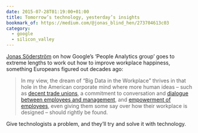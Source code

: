 ```yaml
---
date: 2015-07-28T01:19:00+01:00
title: Tomorrow’s technology, yesterday’s insights
bookmark_of: https://medium.com/@jonas_blind_hen/273704613c03
category:
  - google
  - silicon_valley
---
```


[Jonas Söderström][1] on how Google’s ‘People Analytics group’ goes to extreme lengths to work out how to improve workplace happiness, something Europeans figured out decades ago:

> In my view, the dream of “Big Data in the Workplace” thrives in that hole in the American corporate mind where more human ideas – such as [decent trade unions][2], a commitment to conversation and [dialogue between employees and management][3], and [empowerment of employees][4], even giving them some say over how their workplace is designed – should rightly be found.

Give technologists a problem, and they’ll try and solve it with technology.

[1]: http://stupidsystem.org
[2]: https://www.nytimes.com/2015/02/19/opinion/nicholas-kristof-the-cost-of-a-decline-in-unions.html
[3]: https://www.youtube.com/watch?v=1YX7h8qNu7g
[4]: https://medium.com/@USDOL/8a4e131b076
